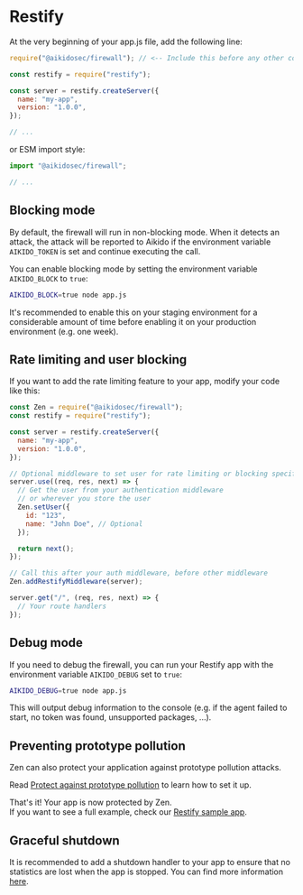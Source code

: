 # Restify

At the very beginning of your app.js file, add the following line:

```js
require("@aikidosec/firewall"); // <-- Include this before any other code or imports

const restify = require("restify");

const server = restify.createServer({
  name: "my-app",
  version: "1.0.0",
});

// ...
```

or ESM import style:

```js
import "@aikidosec/firewall";

// ...
```

## Blocking mode

By default, the firewall will run in non-blocking mode. When it detects an attack, the attack will be reported to Aikido if the environment variable `AIKIDO_TOKEN` is set and continue executing the call.

You can enable blocking mode by setting the environment variable `AIKIDO_BLOCK` to `true`:

```sh
AIKIDO_BLOCK=true node app.js
```

It's recommended to enable this on your staging environment for a considerable amount of time before enabling it on your production environment (e.g. one week).

## Rate limiting and user blocking

If you want to add the rate limiting feature to your app, modify your code like this:

```js
const Zen = require("@aikidosec/firewall");
const restify = require("restify");

const server = restify.createServer({
  name: "my-app",
  version: "1.0.0",
});

// Optional middleware to set user for rate limiting or blocking specific users
server.use((req, res, next) => {
  // Get the user from your authentication middleware
  // or wherever you store the user
  Zen.setUser({
    id: "123",
    name: "John Doe", // Optional
  });

  return next();
});

// Call this after your auth middleware, before other middleware
Zen.addRestifyMiddleware(server);

server.get("/", (req, res, next) => {
  // Your route handlers
});
```

## Debug mode

If you need to debug the firewall, you can run your Restify app with the environment variable `AIKIDO_DEBUG` set to `true`:

```sh
AIKIDO_DEBUG=true node app.js
```

This will output debug information to the console (e.g. if the agent failed to start, no token was found, unsupported packages, ...).

## Preventing prototype pollution

Zen can also protect your application against prototype pollution attacks.

Read [Protect against prototype pollution](./prototype-pollution.md) to learn how to set it up.

That's it! Your app is now protected by Zen.  
If you want to see a full example, check our [Restify sample app](../sample-apps/restify-postgres).

## Graceful shutdown

It is recommended to add a shutdown handler to your app to ensure that no statistics are lost when the app is stopped. You can find more information [here](./graceful-shutdown.md).
